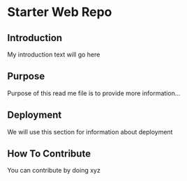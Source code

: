 # Starter Web Repo

## Introduction
My introduction text will go here

## Purpose
Purpose of this read me file is to provide more information...

## Deployment
We will use this section for information about deployment

## How To Contribute
You can contribute by doing xyz
